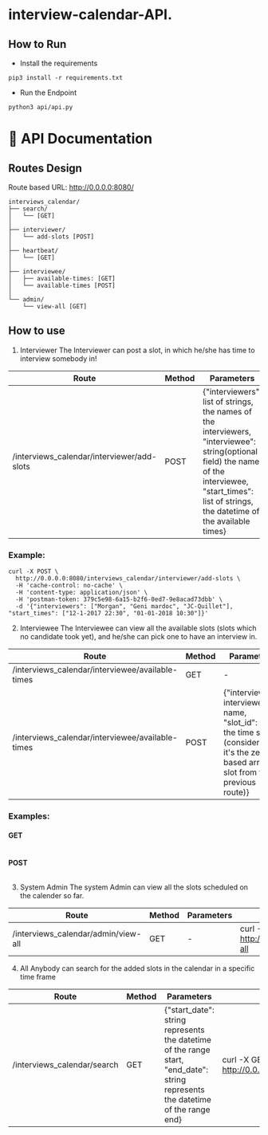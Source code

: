 # interview-calendar-API.

## How to Run
- Install the requirements
```
pip3 install -r requirements.txt
```
- Run the Endpoint
```
python3 api/api.py
```

📖 API Documentation
================
## Routes Design
Route based URL: http://0.0.0.0:8080/
```
interviews_calendar/
├── search/
│   └── [GET]
│  
├── interviewer/
│   └── add-slots [POST]
│
├── heartbeat/
│   └── [GET]
│
├── interviewee/
│   ├── available-times: [GET]
│   └── available-times [POST]
│
└── admin/
    └── view-all [GET]
```

## How to use
1) Interviewer
The Interviewer can post a slot, in which he/she has time to interview somebody in!

| Route | Method | Parameters | 
|-------|--------|------------|
|/interviews_calendar/interviewer/add-slots|POST|{"interviewers": list of strings, the names of the interviewers, "interviewee": string(optional field) the name of the interviewee, "start_times": list of strings, the datetime of the available times}|
### Example:
```
curl -X POST \
  http://0.0.0.0:8080/interviews_calendar/interviewer/add-slots \
  -H 'cache-control: no-cache' \
  -H 'content-type: application/json' \
  -H 'postman-token: 379c5e98-6a15-b2f6-0ed7-9e8acad73dbb' \
  -d '{"interviewers": ["Morgan", "Geni mardoc", "JC-Quillet"], "start_times": ["12-1-2017 22:30", "01-01-2018 10:30"]}'
```


2) Interviewee
The Interviewee can view all the available slots (slots which no candidate took yet), and he/she can pick one to have an interview in.


| Route | Method | Parameters |
|-------|--------|------------|
|/interviews_calendar/interviewee/available-times|GET|-|
|/interviews_calendar/interviewee/available-times|POST|{"interviewee": interviewee name, "slot_id": id of the time slot (consider that it's the zero-based array slot from the previous route)}|
### Examples:
#### GET
```

```
#### POST
```

```

3) System Admin
The system Admin can view all the slots scheduled on the calender so far.

| Route | Method | Parameters | Example | 
|-------|--------|------------|---------|
|/interviews_calendar/admin/view-all|GET|-|curl -X GET http://0.0.0.0:8080/interviews_calendar/admin/view-all|

4) All
Anybody can search for the added slots in the calendar in a specific time frame

| Route | Method | Parameters | Example | 
|-------|--------|------------|---------|
|/interviews_calendar/search|GET|{"start_date": string represents the datetime of the range start, "end_date": string represents the datetime of the range end}|curl -X GET http://0.0.0.0:8080/interviews_calendar/search |
